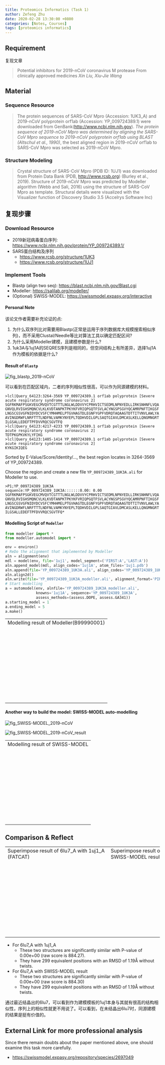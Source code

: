 ```yaml
---
title: Proteomics Informatics (Task 1)
author: Zefeng Zhu
date: 2020-02-28 13:30:00 +0800
categories: [Notes, Courses]
tags: [proteomics informatics]
---
```


<script src="../assets/js/ngl.js"></script>
  <script>
    document.addEventListener("DOMContentLoaded", function () {
      var stage_modeller = new NGL.Stage("viewport_modeller");
      var stage_swissModel = new NGL.Stage("viewport_swissModel");
      var stage_superImpose_raw = new NGL.Stage("viewport_superImpose_raw");
      var stage_superImpose_swissModel = new NGL.Stage("viewport_superImpose_swissModel");
      stage_modeller.loadFile("../assets/data/YP_009724389_1UK3A.B99990001.pdb", {defaultRepresentation: true});
      stage_swissModel.loadFile("../assets/data/YP_009724389_1UK3A.SWISS-MODEL.pdb", {defaultRepresentation: true});
      stage_superImpose_raw.loadFile("../assets/data/6lu7A.1uj1A.pdb", {defaultRepresentation: true});
      stage_superImpose_swissModel.loadFile("../assets/data/6lu7A.pdb.SWISS-MODEL.pdb", {defaultRepresentation: true});
      stage_modeller.spinAnimation.axis.set(0, 1, 0);
      stage_swissModel.spinAnimation.axis.set(0, 1, 0);
      stage_superImpose_raw.spinAnimation.axis.set(0, 1, 0);
      stage_superImpose_swissModel.spinAnimation.axis.set(0, 1, 0);
      stage_modeller.setSpin(true);
      stage_swissModel.setSpin(true);
      stage_superImpose_raw.setSpin(true);
      stage_superImpose_swissModel.setSpin(true);
    });
  </script>

## Requirement

复现文章

> Potential inhibitors for 2019-nCoV coronavirus M protease From clinically approved medicines *Xin Liu, Xiu-Jie Wang*

## Material

### Sequence Resource

> The protein sequences of SARS-CoV Mpro (Accession: 1UK3_A) and 2019-nCoV polyprotein orf1ab (Accession: YP_009724389.1) were downloaded from GenBank(http://www.ncbi.nlm.nih.gov). *The protein sequence of 2019-nCoV Mpro was determined by aligning the SARS-CoV Mpro sequence to 2019-nCoV polyprotein orf1ab using BLAST (Altschul et al., 1990)*, the best aligned region in 2019-nCoV orf1ab to SARS-CoV Mpro was selected as 2019-nCoV Mpro.

### Structure Modeling

> Crystal structure of SARS-CoV Mpro (PDB ID: 1UJ1) was downloaded from Protein Data Bank (PDB, http://www.rcsb.org) (Burley et al., 2019). Structure of 2019-nCoV Mpro was predicted by Modeller algorithm (Webb and Sali, 2016) using the structure of SARS-CoV Mpro as template. Structural details were visualized with the Visualizer function of Discovery Studio 3.5 (Accelrys Software Inc)

## 复现步骤

### Download Resource

* 2019新冠病毒蛋白序列: <https://www.ncbi.nlm.nih.gov/protein/YP_009724389.1/>
* SARS蛋白结构及序列
  * <https://www.rcsb.org/structure/1UK3>
  * <https://www.rcsb.org/structure/1UJ1>

### Implement Tools

* Blastp (align two seq): <https://blast.ncbi.nlm.nih.gov/Blast.cgi>
* Modeller: <https://salilab.org/modeller/>
* (Optional) SWISS-MODEL: <https://swissmodel.expasy.org/interactive>

#### Personal Note

该论文作者需要补充论证的点:

1. 为什么双序列比对需要用Blastp(正常是运用于序列数据库大规模搜索相似序列)，而不采用Clustal/Needle等比对算法工具以确定匹配区间?
2. 为什么采用Modeller建模，且建模参数是什么?
3. 1uk3A与1uj1A的SEQRES序列是相同的，但空间结构上有所差异，选择1uj1A作为模板的依据是什么?

#### Result of `Blastp`

![fig_blastp_2019-nCoV](../assets/img/fig_blastp_2019-nCov.png)

可以看到在匹配区域内，二者的序列相似性很高，可以作为同源建模的材料。

```fasta
>lcl|Query_64123:3264-3569 YP_009724389.1 orf1ab polyprotein [Severe acute respiratory syndrome coronavirus 2]
SGFRKMAFPSGKVEGCMVQVTCGTTTLNGLWLDDVVYCPRHVICTSEDMLNPNYEDLLIRKSNHNFLVQA
GNVQLRVIGHSMQNCVLKLKVDTANPKTPKYKFVRIQPGQTFSVLACYNGSPSGVYQCAMRPNFTIKGSF
LNGSCGSVGFNIDYDCVSFCYMHHMELPTGVHAGTDLEGNFYGPFVDRQTAQAAGTDTTITVNVLAWLYA
AVINGDRWFLNRFTTTLNDFNLVAMKYNYEPLTQDHVDILGPLSAQTGIAVLDMCASLKELLQNGMNGRT
ILGSALLEDEFTPFDVVRQCSGVTFQ
>lcl|Query_64123:4217-4233 YP_009724389.1 orf1ab polyprotein [Severe acute respiratory syndrome coronavirus 2]
TDTPKGPKVKYLYFIKG
>lcl|Query_64123:1405-1414 YP_009724389.1 orf1ab polyprotein [Severe acute respiratory syndrome coronavirus 2]
KYKGIKIQEG
```

Sorted by E-Value/Score/Identity/..., the best region locates in 3264-3569 of YP_009724389.

Choose the region and create a new file `YP_009724389_1UK3A.ali` for Modeller to use.

```ali
>P1;YP_009724389_1UK3A
sequence:YP_009724389_1UK3A:::::::0.00: 0.00
SGFRKMAFPSGKVEGCMVQVTCGTTTLNGLWLDDVVYCPRHVICTSEDMLNPNYEDLLIRKSNHNFLVQA
GNVQLRVIGHSMQNCVLKLKVDTANPKTPKYKFVRIQPGQTFSVLACYNGSPSGVYQCAMRPNFTIKGSF
LNGSCGSVGFNIDYDCVSFCYMHHMELPTGVHAGTDLEGNFYGPFVDRQTAQAAGTDTTITVNVLAWLYA
AVINGDRWFLNRFTTTLNDFNLVAMKYNYEPLTQDHVDILGPLSAQTGIAVLDMCASLKELLQNGMNGRT
ILGSALLEDEFTPFDVVRQCSGVTFQ*
```

#### Modelling Script of `Modeller`

```py
from modeller import *
from modeller.automodel import *

env = environ()
# ReDo the alignment that implemented by Modeller
aln = alignment(env)
mdl = model(env, file='1uj1', model_segment=('FIRST:A','LAST:A'))
aln.append_model(mdl, align_codes='1uj1A', atom_files='1uj1.pdb')
aln.append(file='YP_009724389_1UK3A.ali', align_codes='YP_009724389_1UK3A')
aln.align2d()
aln.write(file='YP_009724389_1UK3A_modeller.ali', alignment_format='PIR')
# Start modelling
a = automodel(env, alnfile='YP_009724389_1UK3A_modeller.ali',
              knowns='1uj1A', sequence='YP_009724389_1UK3A',
              assess_methods=(assess.DOPE, assess.GA341))
a.starting_model = 1
a.ending_model = 5
a.make()
```

<table>
    <tr>
        <td>
            Modelling result of Modeller(B99990001)
        </td>
    </tr>
    <tr>
        <td>
            <div id="viewport_modeller" style="width:100%; height:15em;"></div>
        </td>
    </tr>
</table>

#### Another way to build the model: SWISS-MODEL auto-modelling

![fig_SWISS-MODEL_2019-nCoV](../assets/img/fig_SWISS-MODEL_2019-nCov.png)

![fig_SWISS-MODEL_2019-nCoV_result](../assets/img/fig_SWISS-MODEL_result.png)

<table>
    <tr>
        <td>
            Modelling result of SWISS-MODEL
        </td>
    </tr>
    <tr>
        <td>
            <div id="viewport_swissModel" style="width:100%; height:15em;"></div>
        </td>
    </tr>
</table>

## Comparison & Reflect

<table>
    <tr>
        <td>
            Superimpose result of 6lu7_A with 1uj1_A (FATCAT)
        </td>
        <td>
            Superimpose result of 6lu7_A with SWISS-MODEL result (FATCAT)
        </td>
    </tr>
    <tr>
        <td>
            <div id="viewport_superImpose_raw" style="width:20em; height:15em;"></div>
        </td>
        <td>
            <div id="viewport_superImpose_swissModel" style="width:20em; height:15em;"></div>
        </td>
    </tr>
</table>

* For 6lu7_A with 1uj1_A
  * These two structures are significantly similar with P-value of 0.00e+00 (raw score is 884.27).
  * They have 299 equivalent positions with an RMSD of 1.19Å without twists.
* For 6lu7_A with SWISS-MODEL result
  * These two structures are significantly similar with P-value of 0.00e+00 (raw score is 884.30)
  * They have 299 equivalent positions with an RMSD of 1.19Å without twists.

通过最近结晶出的6lu7，可以看到作为建模模板的1uj1本身与其就有很高的结构相似性，序列上的相似性就更不用说了。可以看到，在未结晶出6lu7时，同源建模的结果是挺有价值的。

## External Link for more professional analysis

Since there remain doubts about the paper mentioned above, one should examine this task more carefully.

* https://swissmodel.expasy.org/repository/species/2697049
